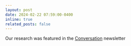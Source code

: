 ```yaml
---
layout: post
date: 2024-02-22 07:59:00-0400
inline: true
related_posts: false
---
```


Our research was featured in the [Conversation](https://theconversation.com/extreme-environments-are-coded-into-the-genomes-of-the-organisms-that-live-there-219072) newsletter 
